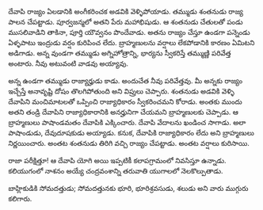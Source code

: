 ﻿దేవాపి రాజ్యం ఏలడానికి అంగీకరించక అడవికి వెళ్ళిపోయాడు. తమ్ముడు శంతనుడు రాజ్య పాలన చేపట్టాడు. పూర్వజన్మలో అతని పేరు మహాభిషుడు. ఆ శంతనుడు చేతులతో పండు ముసలివాడిని తాకినా, పూర్తి యౌవ్వనం పొందేవాడు. అతను రాజ్యం చేస్తూ ఉండగా పన్నెండు ఏళ్ళపాటు ఇంద్రుడు వర్షం కురిపించ లేదు. బ్రాహ్మణులను వర్షాలు లేకపోడానికి కారణం ఏమిటని అడిగాడు. అన్న వుండగా తమ్ముడు అగ్నిహోత్రాన్ని, భార్యను స్వీకరిస్తే తమ్ముణ్ణి పరివేత్త అంటారు. నీవు అటువంటి వాడవు అయ్యావు. 

అన్న ఉండగా తమ్ముడు రాజ్యార్హుడు కాడు. అందుచేత నీవు పరివేత్తవు. మీ అన్నకు రాజ్యం ఇచ్చేస్తే అనావృష్టి దోషం తొలగిపోతుంది అని విప్రులు చెప్పారు. శంతనుడు అడవికి వెళ్ళి దేవాపిని మంచిమాటలతో ఒప్పించి రాజ్యాధికారం స్వీకరించమని కోరాడు. అంతకు ముందు అతని తండ్రి దేవాపిని రాజ్యాధికారానికి అనర్హునిగా చేయమని బ్రాహ్మణులకు చెప్పాడు. ఆ బ్రాహ్మణులు పాషాండమతం దేవాపికి ఎక్కించారు. దేవాపి వేదాలను ఖండించ సాగాడు. అలా పాషాండుడు, దేవుదూషకుడు అయ్యాడు. కనుక, దేవాపికి రాజ్యాధికారం లేదు అని బ్రాహ్మణులు నిర్ణయించారు. అంతట శంతనుడు తిరిగి వచ్చి రాజ్యం చేపట్టాడు. అంతట వర్షాలు కురిసాయి. 

రాజా పరీక్షిత్తూ! ఆ దేవాపి యోగి అయి ఇప్పటికీ కలాపగ్రామంలో నివసిస్తూ ఉన్నాడు. కలియుగంలో నాశనం అయ్యే చంద్రవంశాన్ని తరువాతి యుగాలలో నెలకొల్పుతాడు. 

బాహ్లికుడికి సోమదత్తుడు; సోమదత్తునకు భూరి, భూరిశ్రవసుడు, శలుడు అని వారు ముగ్గురు కలిగారు. 

